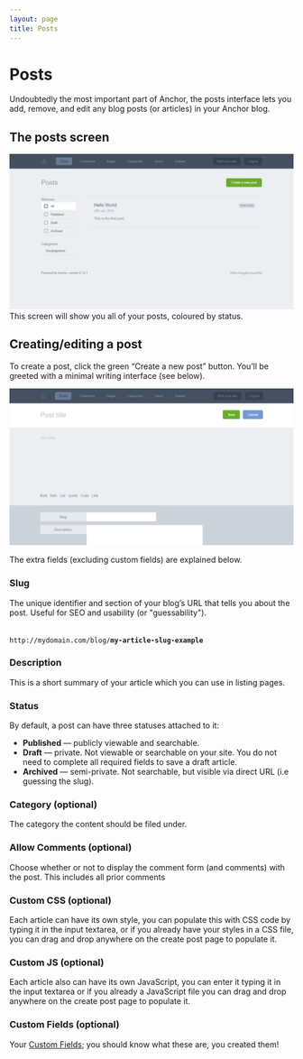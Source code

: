 ```yaml
---
layout: page
title: Posts
---
```


# Posts

Undoubtedly the most important part of Anchor, the posts interface lets you
add, remove, and edit any blog posts (or articles) in your Anchor blog.

## The posts screen

![Anchor’s main posts screen](/images/posts-list.png)
This screen will show you all of your posts, coloured by status.

## Creating/editing a post

To create a post, click the green “Create a new post” button. You’ll be greeted
with a minimal writing interface (see below).

![Anchor’s new post screen](/images/posts-new.png)

The extra fields (excluding custom fields) are explained below.

### Slug

The unique identifier and section of your blog’s URL that tells you about the post.
Useful for SEO and usability (or "guessability").

<code class="highlighter-rouge">
http://mydomain.com/blog/<strong>my-article-slug-example</strong>
</code>

### Description

This is a short summary of your article which you can use in listing pages.

### Status

By default, a post can have three statuses attached to it:

-	**Published** — publicly viewable and searchable.
-	**Draft** — private. Not viewable or searchable on your site. You do not need
 	to complete all required fields to save a draft article.
-	**Archived** — semi-private. Not searchable, but visible via direct URL
    (i.e guessing the slug).

### Category (optional)

The category the content should be filed under.

### Allow Comments (optional)

Choose whether or not to display the comment form (and comments) with the post.
This includes all prior comments

### Custom CSS (optional)

Each article can have its own style, you can populate this with CSS code by
typing it in the input textarea, or if you already have your styles in a CSS
file, you can drag and drop anywhere on the create post page to populate it.

### Custom JS (optional)

Each article also can have its own JavaScript, you can enter it typing it in the
input textarea or if you already a JavaScript file you can drag and drop anywhere
on the create post page to populate it.

### Custom Fields (optional)

Your [Custom Fields](/docs/managing-content/custom-fields); you should know
what these are, you created them!
